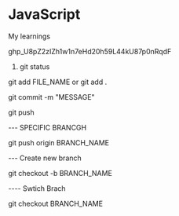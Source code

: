 # JavaScript

My learnings

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



1) git status

git add FILE_NAME or git add .

git commit -m "MESSAGE"

git push


--- SPECIFIC BRANCGH

git push origin BRANCH_NAME

--- Create new branch

git checkout -b BRANCH_NAME

---- Swtich Brach

git checkout BRANCH_NAME


